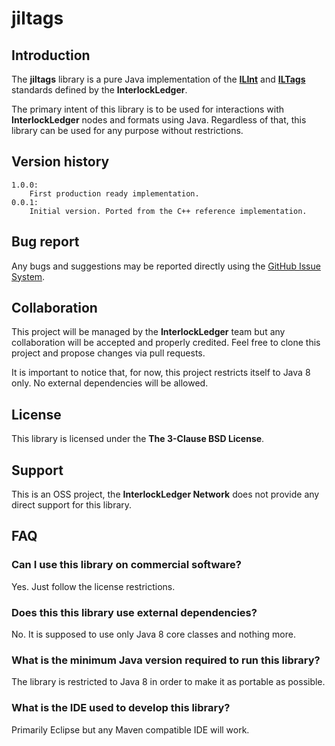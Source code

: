 # jiltags

## Introduction

The **jiltags** library is a pure Java implementation of the
[**ILInt**](https://github.com/interlockledger/specification/tree/master/ILInt) and 
[**ILTags**](https://github.com/interlockledger/specification/tree/master/ILTags)
standards defined by the **InterlockLedger**.

The primary intent of this library is to be used for interactions with **InterlockLedger**
nodes and formats using Java. Regardless of that, this library can be used for any
purpose without restrictions.

## Version history

    1.0.0:
        First production ready implementation.
    0.0.1:
        Initial version. Ported from the C++ reference implementation.

## Bug report

Any bugs and suggestions may be reported directly using the 
[GitHub Issue System](https://github.com/interlockledger/io.interlockledger.rest-client/issues).

## Collaboration

This project will be managed by the **InterlockLedger** team but any collaboration will
be accepted and properly credited. Feel free to clone this project and propose changes
via pull requests.

It is important to notice that, for now, this project restricts itself to Java 8 only. No
external dependencies will be allowed.

## License

This library is licensed under the **The 3-Clause BSD License**.

## Support

This is an OSS project, the **InterlockLedger Network** does not provide any direct
support for this library.

## FAQ

### Can I use this library on commercial software?

Yes. Just follow the license restrictions.

### Does this this library use external dependencies?

No. It is supposed to use only Java 8 core classes and nothing more.

### What is the minimum Java version required to run this library?

The library is restricted to Java 8 in order to make it as portable as possible.

### What is the IDE used to develop this library?

Primarily Eclipse but any Maven compatible IDE will work.
